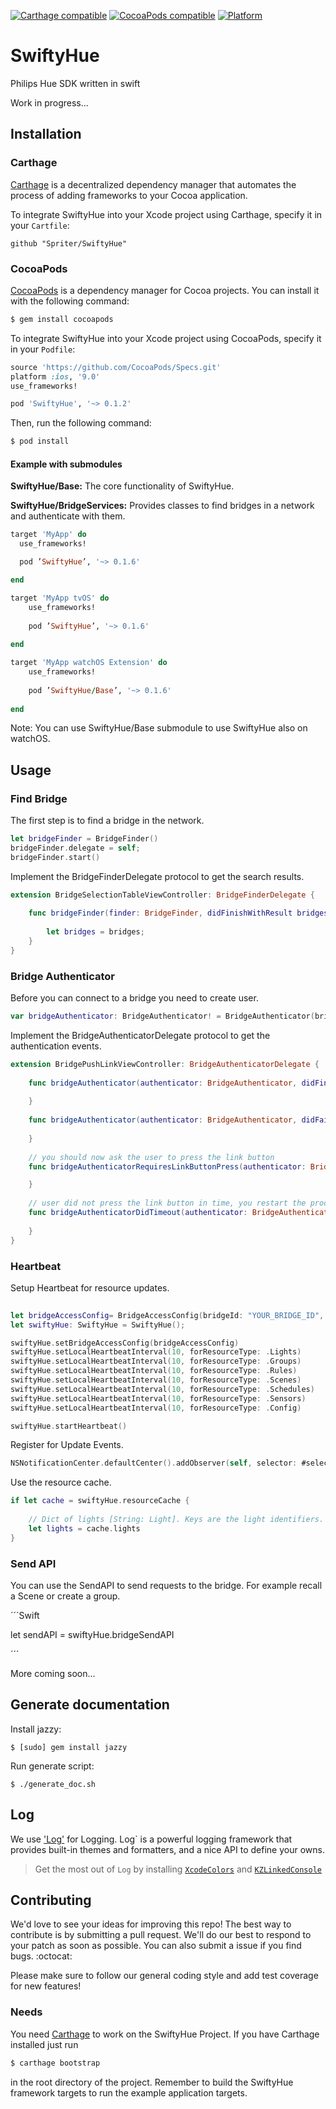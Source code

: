 <p align="left">
    <a href="https://github.com/Carthage/Carthage"><img alt="Carthage compatible" src="https://img.shields.io/badge/Carthage-compatible-4BC51D.svg?style=flat"/></a>
    <a href="https://img.shields.io/cocoapods/v/SwiftyHue.svg"><img alt="CocoaPods compatible" src="https://img.shields.io/cocoapods/v/SwiftyHue.svg"/></a>
    <a href="https://img.shields.io/cocoapods/p/SwiftyHue.svg"><img alt="Platform" src="https://img.shields.io/cocoapods/p/SwiftyHue.svg"/></a>
</p>

# SwiftyHue
Philips Hue SDK written in swift

Work in progress...

## Installation

### Carthage

[Carthage](https://github.com/Carthage/Carthage) is a decentralized dependency manager that automates the process of adding frameworks to your Cocoa application.

To integrate SwiftyHue into your Xcode project using Carthage, specify it in your `Cartfile`:

```ogdl
github "Spriter/SwiftyHue"
```

### CocoaPods
[CocoaPods](http://cocoapods.org) is a dependency manager for Cocoa projects. You can install it with the following command:
```bash
$ gem install cocoapods
```

To integrate SwiftyHue into your Xcode project using CocoaPods, specify it in your `Podfile`:
```ruby
source 'https://github.com/CocoaPods/Specs.git'
platform :ios, '9.0'
use_frameworks!

pod 'SwiftyHue', '~> 0.1.2'
```

Then, run the following command:

```bash
$ pod install
```

#### Example with submodules

**SwiftyHue/Base:** The core functionality of SwiftyHue.

**SwiftyHue/BridgeServices:** Provides classes to find bridges in a network and authenticate with them.

```ruby
target 'MyApp' do
  use_frameworks!

  pod ’SwiftyHue’, '~> 0.1.6'

end

target 'MyApp tvOS' do
    use_frameworks!
    
    pod ’SwiftyHue’, '~> 0.1.6'
    
end

target 'MyApp watchOS Extension' do
    use_frameworks!
    
    pod ’SwiftyHue/Base’, '~> 0.1.6'
    
end
```
Note: You can use SwiftyHue/Base submodule to use SwiftyHue also on watchOS.

## Usage

### Find Bridge

The first step is to find a bridge in the network.

```swift
let bridgeFinder = BridgeFinder()
bridgeFinder.delegate = self;
bridgeFinder.start()
```

Implement the BridgeFinderDelegate protocol to get the search results.

```swift
extension BridgeSelectionTableViewController: BridgeFinderDelegate {
    
    func bridgeFinder(finder: BridgeFinder, didFinishWithResult bridges: [HueBridge]) {
     
        let bridges = bridges;
    }
}
```

### Bridge Authenticator

Before you can connect to a bridge you need to create user.

```swift
var bridgeAuthenticator: BridgeAuthenticator! = BridgeAuthenticator(bridge: bridge, uniqueIdentifier: "swiftyhue#\(UIDevice.currentDevice().name)")
```

Implement the BridgeAuthenticatorDelegate protocol to get the authentication events.

```swift
extension BridgePushLinkViewController: BridgeAuthenticatorDelegate {
    
    func bridgeAuthenticator(authenticator: BridgeAuthenticator, didFinishAuthentication username: String) {
        
    }
    
    func bridgeAuthenticator(authenticator: BridgeAuthenticator, didFailWithError error: NSError) {
     
    }
    
    // you should now ask the user to press the link button
    func bridgeAuthenticatorRequiresLinkButtonPress(authenticator: BridgeAuthenticator) {

    }
    
    // user did not press the link button in time, you restart the process and try again
    func bridgeAuthenticatorDidTimeout(authenticator: BridgeAuthenticator) {
        
    }
}
```

### Heartbeat

Setup Heartbeat for resource updates.

```Swift
    
let bridgeAccessConfig= BridgeAccessConfig(bridgeId: "YOUR_BRIDGE_ID", ipAddress: "YOUR_BRIDGE_IP", username: "YOUR_BRIDGE_USERNAME")
let swiftyHue: SwiftyHue = SwiftyHue();

swiftyHue.setBridgeAccessConfig(bridgeAccessConfig)
swiftyHue.setLocalHeartbeatInterval(10, forResourceType: .Lights)
swiftyHue.setLocalHeartbeatInterval(10, forResourceType: .Groups)
swiftyHue.setLocalHeartbeatInterval(10, forResourceType: .Rules)
swiftyHue.setLocalHeartbeatInterval(10, forResourceType: .Scenes)
swiftyHue.setLocalHeartbeatInterval(10, forResourceType: .Schedules)
swiftyHue.setLocalHeartbeatInterval(10, forResourceType: .Sensors)
swiftyHue.setLocalHeartbeatInterval(10, forResourceType: .Config)

swiftyHue.startHeartbeat()
```

Register for Update Events.

```Swift
NSNotificationCenter.defaultCenter().addObserver(self, selector: #selector(ViewController.lightChanged), name: ResourceCacheUpdateNotification.LightsUpdated.rawValue, object: nil)
```

Use the resource cache.
```Swift
if let cache = swiftyHue.resourceCache {
    
    // Dict of lights [String: Light]. Keys are the light identifiers.
    let lights = cache.lights
}
```
### Send API

You can use the SendAPI to send requests to the bridge. For example recall a Scene or create a group.

´´´Swift

let sendAPI = swiftyHue.bridgeSendAPI

´´´


More coming soon...

## Generate documentation

Install jazzy:

    $ [sudo] gem install jazzy

Run generate script:

    $ ./generate_doc.sh

## Log
We use ['Log'](https://github.com/delba/Log) for Logging. Log` is a powerful logging framework that provides built-in themes and formatters, and a nice API to define your owns.
> Get the most out of `Log` by installing [`XcodeColors`](https://github.com/robbiehanson/XcodeColors) and [`KZLinkedConsole`](https://github.com/krzysztofzablocki/KZLinkedConsole)

## Contributing
We'd love to see your ideas for improving this repo! The best way to contribute is by submitting a pull request. We'll do our best to respond to your patch as soon as possible. You can also submit a issue if you find bugs. :octocat:

Please make sure to follow our general coding style and add test coverage for new features!

### Needs
You need [Carthage](https://github.com/Carthage/Carthage) to work on the SwiftyHue Project.
If you have Carthage installed just run
```bash
$ carthage bootstrap
```
in the root directory of the project. 
Remember to build the SwiftyHue framework targets to run the example application targets.
